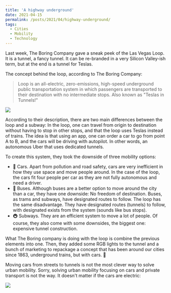 ```yaml
---
title: 'A highway underground'
date: 2021-04-15
permalink: /posts/2021/04/highway-underground/
tags:
  - Cities
  - Mobility
  - Technology
---
```


Last week, The Boring Company gave a sneak peek of the Las Vegas Loop. It is a tunnel, a fancy tunnel. It can be re-branded in a very Silicon Valley-ish term, but at the end is a tunnel for Teslas.

The concept behind the loop, according to The Boring Company:

> Loop is an all-electric, zero-emissions, high-speed underground public transportation system in which passengers are transported to their destination with no intermediate stops. Also known as "Teslas in Tunnels!"

![]({{site.imgsurl}}teslas.png)

According to their description, there are two main differences between the loop and a subway: In the loop, one can travel from origin to destination without having to stop in other stops, and that the loop uses Teslas instead of trains. The idea is that using an app, one can order a car to go from point A to B, and the cars will be driving with autopilot. In other words, an autonomous Uber that uses dedicated tunnels.

To create this system, they took the downside of three mobility options:

- 🚙 Cars. Apart from pollution and road safety, cars are very inefficient in how they use space and move people around. In the case of the loop, the cars fit four people per car as they are not fully autonomous and need a driver. 
- 🚌 Buses. Although buses are a better option to move around the city than a car, they have one downside: No freedom of destination. Buses, as trams and subways, have designated routes to follow. The loop has the same disadvantage. They have designated routes (tunnels) to follow, with designated exists from the system (sounds like bus stops).
- 🚇 Subways. They are an efficient system to move a lot of people. Of course, they also come with some downsides, the biggest one: expensive tunnel construction.

What The Boring company is doing with the loop is combine the previous elements into one. Then, they added some RGB lights to the tunnel and a bunch of marketing to repackage a concept that has been around our cities since 1863, underground trains, but with cars. 🤯 

Moving cars from streets to tunnels is not the most clever way to solve urban mobility. Sorry, solving urban mobility focusing on cars and private transport is not the way. It doesn't matter if the cars are electric:

![]({{site.imgsurl}}ev_meme.jpg)
